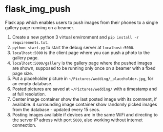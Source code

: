 # flask_img_push

Flask app which enables users to push images from their phones to a single gallery page running on a beamer.

1. Create a new python 3 virtual environment and `pip install -r requirements.txt`.
2. `python start.py` to start the debug server at `localhost:5000`.
3. `localhost:5000` is the client page where you can push a photo to the gallery page.
4. `localhost:5000/gallery` is the gallery page where the pushed images are shown, supposed to be running only once on a beamer with a fixed page size.
5. Put a placeholder picture in `~/Pictures/wedding/_placeholder.jpg`, for an empty database.
6. Posted pictures are saved at `~/Pictures/wedding/` with a timestamp and at full resolution.
7. Center image container show the last posted image with its comment, if available. 4 surrounding image container show randomly picked images from the database - updated every 15 secs.
8. Posting images available if devices are in the same WiFi and directing to the server IP adress with port `5000`, also working without internet connection.